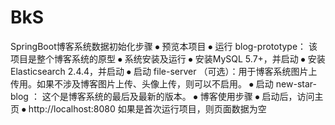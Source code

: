 # BkS
SpringBoot博客系统数据初始化步骤
⦁	预览本项目
⦁	运行 blog-prototype： 该项目是整个博客系统的原型
⦁	系统安装及运行
⦁	安装MySQL 5.7+，并启动
⦁	安装Elasticsearch 2.4.4，并启动
⦁	启动 file-server （可选）：用于博客系统图片上传用。如果不涉及博客图片上传、头像上传，则可以不启用。
⦁	启动 new-star-blog ： 这个是博客系统的最后及最新的版本。
⦁	博客使用步骤
⦁	启动后，访问主页 ⦁	http://localhost:8080
如果是首次运行项目，则页面数据为空
